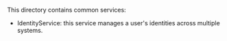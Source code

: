 This directory contains common services:

* IdentityService: this service manages a user's identities across multiple systems.
